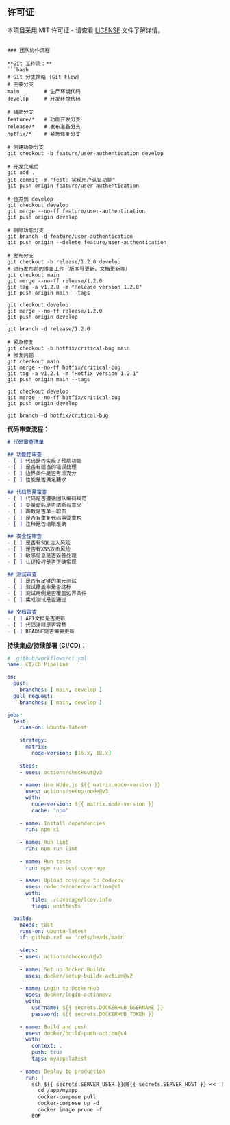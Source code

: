 ## 许可证
本项目采用 MIT 许可证 - 请查看 [LICENSE](LICENSE) 文件了解详情。
```

### 团队协作流程

**Git 工作流：**
```bash
# Git 分支策略 (Git Flow)
# 主要分支
main        # 生产环境代码
develop     # 开发环境代码

# 辅助分支
feature/*   # 功能开发分支
release/*   # 发布准备分支
hotfix/*    # 紧急修复分支

# 创建功能分支
git checkout -b feature/user-authentication develop

# 开发完成后
git add .
git commit -m "feat: 实现用户认证功能"
git push origin feature/user-authentication

# 合并到 develop
git checkout develop
git merge --no-ff feature/user-authentication
git push origin develop

# 删除功能分支
git branch -d feature/user-authentication
git push origin --delete feature/user-authentication

# 发布分支
git checkout -b release/1.2.0 develop
# 进行发布前的准备工作（版本号更新、文档更新等）
git checkout main
git merge --no-ff release/1.2.0
git tag -a v1.2.0 -m "Release version 1.2.0"
git push origin main --tags

git checkout develop
git merge --no-ff release/1.2.0
git push origin develop

git branch -d release/1.2.0

# 紧急修复
git checkout -b hotfix/critical-bug main
# 修复问题
git checkout main
git merge --no-ff hotfix/critical-bug
git tag -a v1.2.1 -m "Hotfix version 1.2.1"
git push origin main --tags

git checkout develop
git merge --no-ff hotfix/critical-bug
git push origin develop

git branch -d hotfix/critical-bug
```

**代码审查流程：**
```markdown
# 代码审查清单

## 功能性审查
- [ ] 代码是否实现了预期功能
- [ ] 是否有适当的错误处理
- [ ] 边界条件是否考虑充分
- [ ] 性能是否满足要求

## 代码质量审查
- [ ] 代码是否遵循团队编码规范
- [ ] 变量命名是否清晰有意义
- [ ] 函数是否单一职责
- [ ] 是否有重复代码需要重构
- [ ] 注释是否清晰准确

## 安全性审查
- [ ] 是否有SQL注入风险
- [ ] 是否有XSS攻击风险
- [ ] 敏感信息是否妥善处理
- [ ] 认证授权是否正确实现

## 测试审查
- [ ] 是否有足够的单元测试
- [ ] 测试覆盖率是否达标
- [ ] 测试用例是否覆盖边界条件
- [ ] 集成测试是否通过

## 文档审查
- [ ] API文档是否更新
- [ ] 代码注释是否完整
- [ ] README是否需要更新
```

**持续集成/持续部署 (CI/CD)：**
```yaml
# .github/workflows/ci.yml
name: CI/CD Pipeline

on:
  push:
    branches: [ main, develop ]
  pull_request:
    branches: [ main, develop ]

jobs:
  test:
    runs-on: ubuntu-latest
    
    strategy:
      matrix:
        node-version: [16.x, 18.x]
    
    steps:
    - uses: actions/checkout@v3
    
    - name: Use Node.js ${{ matrix.node-version }}
      uses: actions/setup-node@v3
      with:
        node-version: ${{ matrix.node-version }}
        cache: 'npm'
    
    - name: Install dependencies
      run: npm ci
    
    - name: Run lint
      run: npm run lint
    
    - name: Run tests
      run: npm run test:coverage
    
    - name: Upload coverage to Codecov
      uses: codecov/codecov-action@v3
      with:
        file: ./coverage/lcov.info
        flags: unittests

  build:
    needs: test
    runs-on: ubuntu-latest
    if: github.ref == 'refs/heads/main'
    
    steps:
    - uses: actions/checkout@v3
    
    - name: Set up Docker Buildx
      uses: docker/setup-buildx-action@v2
    
    - name: Login to DockerHub
      uses: docker/login-action@v2
      with:
        username: ${{ secrets.DOCKERHUB_USERNAME }}
        password: ${{ secrets.DOCKERHUB_TOKEN }}
    
    - name: Build and push
      uses: docker/build-push-action@v4
      with:
        context: .
        push: true
        tags: myapp:latest
    
    - name: Deploy to production
      run: |
        ssh ${{ secrets.SERVER_USER }}@${{ secrets.SERVER_HOST }} << 'EOF'
          cd /app/myapp
          docker-compose pull
          docker-compose up -d
          docker image prune -f
        EOF
```